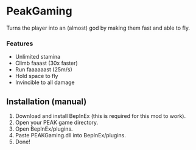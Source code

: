 # PeakGaming
Turns the player into an (almost) god by making them fast and able to fly.

### Features
 - Unlimited stamina
 - Climb faaast (30x faster)
 - Run faaaaaast (25m/s)
 - Hold space to fly
 - Invincible to all damage

## Installation (manual)
1. Download and install BepInEx (this is required for this mod to work).
2. Open your PEAK game directory.
3. Open BepInEx/plugins.
4. Paste PEAKGaming.dll into BepInEx/plugins.
5. Done!

